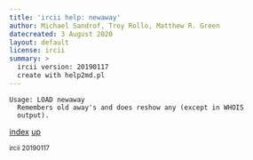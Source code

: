 ```yaml
---
title: 'ircii help: newaway'
author: Michael Sandrof, Troy Rollo, Matthew R. Green
datecreated: 3 August 2020
layout: default
license: ircii
summary: >
  ircii version: 20190117
  create with help2md.pl
---
```

```
Usage: LOAD newaway
  Remembers old away's and does reshow any (except in WHOIS
  output).
```

[index](index.html)
[up](..)

<small> ircii 20190117 </small>

